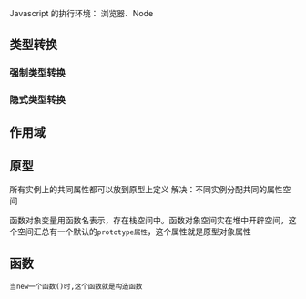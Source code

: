 Javascript 的执行环境： 浏览器、Node
## 类型转换


### 强制类型转换


### 隐式类型转换



## 作用域

## 原型
所有实例上的共同属性都可以放到原型上定义
解决：不同实例分配共同的属性空间

函数对象变量用函数名表示，存在栈空间中。函数对象空间实在堆中开辟空间，这个空间汇总有一个默认的`prototype属性`，这个属性就是原型对象属性


## 函数


`当new一个函数()时,这个函数就是构造函数`